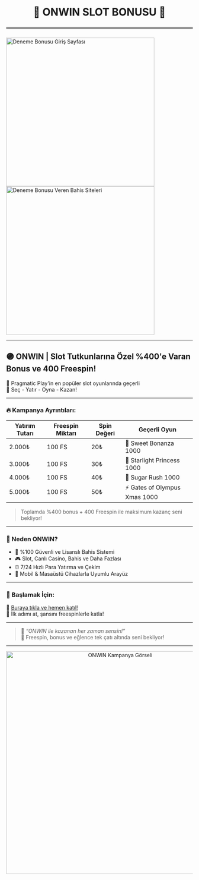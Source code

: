 <h1 align="center">🎰 ONWIN SLOT BONUSU 🎉</h1>

<hr style="border:none;height:1.5px;background:#111;margin:25px 0;">

<a href="https://cutt.ly/urxVw3pU" title="Deneme Bonusu Veren Siteler" style="display:inline-block; margin-right:12px;">
  <img src="https://r.resimlink.com/lRyzD0LPK.jpg" title="Ücretsiz Deneme Bonusu Erişimi" alt="Deneme Bonusu Giriş Sayfası" width="400">
</a>
<a href="https://cutt.ly/urxVw3pU" title="Hemen Üye Ol, Bonusu Kap!" style="display:inline-block;">
  <img src="https://r.resimlink.com/tarseICD.jpg" title="Bedava Bahis Bonusu" alt="Deneme Bonusu Veren Bahis Siteleri" width="400">
</a>

---

## 🟣 ONWIN | Slot Tutkunlarına Özel %400'e Varan Bonus ve 400 Freespin!

🎁 Pragmatic Play'in en popüler slot oyunlarında geçerli  
🎯 Seç - Yatır - Oyna - Kazan!

---

### 🔥 Kampanya Ayrıntıları:

| Yatırım Tutarı | Freespin Miktarı | Spin Değeri | Geçerli Oyun                 |
|----------------|------------------|-------------|------------------------------|
| 2.000₺         | 100 FS           | 20₺         | 🎯 Sweet Bonanza 1000        |
| 3.000₺         | 100 FS           | 30₺         | 🌟 Starlight Princess 1000   |
| 4.000₺         | 100 FS           | 40₺         | 🍬 Sugar Rush 1000           |
| 5.000₺         | 100 FS           | 50₺         | ⚡ Gates of Olympus Xmas 1000|

> Toplamda %400 bonus + 400 Freespin ile maksimum kazanç seni bekliyor!

---

### 🌈 Neden ONWIN?

- 💎 %100 Güvenli ve Lisanslı Bahis Sistemi  
- 🎮 Slot, Canlı Casino, Bahis ve Daha Fazlası  
- ⏰ 7/24 Hızlı Para Yatırma ve Çekim  
- 📱 Mobil & Masaüstü Cihazlarla Uyumlu Arayüz

---

### 🚀 Başlamak İçin:

🔗 [Buraya tıkla ve hemen katıl!](https://cutt.ly/urxVw3pU)  
🎯 İlk adımı at, şansını freespinlerle katla!

---

> 💬 *“ONWIN ile kazanan her zaman sensin!”*  
> 👑 Freespin, bonus ve eğlence tek çatı altında seni bekliyor!

---

<p align="center">
  <a href="https://cutt.ly/urxVw3pU" target="_blank">
    <img src="https://r.resimlink.com/vAFRBIXk.jpg" alt="ONWIN Kampanya Görseli" width="600"/>
  </a>
</p>
